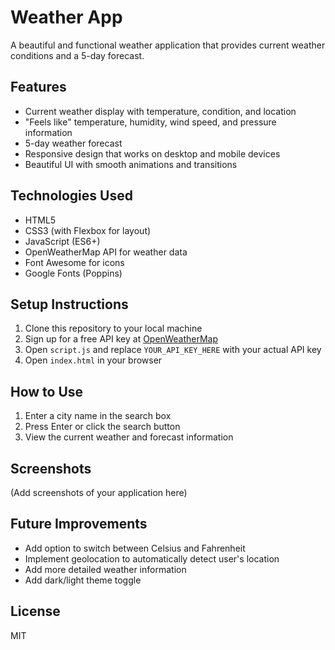 # Weather App

A beautiful and functional weather application that provides current weather conditions and a 5-day forecast.

## Features

- Current weather display with temperature, condition, and location
- "Feels like" temperature, humidity, wind speed, and pressure information
- 5-day weather forecast
- Responsive design that works on desktop and mobile devices
- Beautiful UI with smooth animations and transitions

## Technologies Used

- HTML5
- CSS3 (with Flexbox for layout)
- JavaScript (ES6+)
- OpenWeatherMap API for weather data
- Font Awesome for icons
- Google Fonts (Poppins)

## Setup Instructions

1. Clone this repository to your local machine
2. Sign up for a free API key at [OpenWeatherMap](https://openweathermap.org/api)
3. Open `script.js` and replace `YOUR_API_KEY_HERE` with your actual API key
4. Open `index.html` in your browser

## How to Use

1. Enter a city name in the search box
2. Press Enter or click the search button
3. View the current weather and forecast information

## Screenshots

(Add screenshots of your application here)

## Future Improvements

- Add option to switch between Celsius and Fahrenheit
- Implement geolocation to automatically detect user's location
- Add more detailed weather information
- Add dark/light theme toggle

## License

MIT